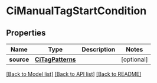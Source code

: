 # CiManualTagStartCondition

## Properties
Name | Type | Description | Notes
------------ | ------------- | ------------- | -------------
**source** | [**CiTagPatterns**](CiTagPatterns.md) |  | [optional] 

[[Back to Model list]](../README.md#documentation-for-models) [[Back to API list]](../README.md#documentation-for-api-endpoints) [[Back to README]](../README.md)


